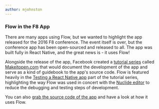 ```yaml
---
author: mjohnston
---
```


### Flow in the F8 App

There are many apps using Flow, but we wanted to highlight the app released for the 2016 F8 conference. The event itself is over, but the conference app has been open-sourced and released to all. The app was built fully in React Native, and the great news is - it uses Flow!

Alongside the release of the app, Facebook created a [tutorial series](http://makeitopen.com/) called [Makeitopen.com](http://makeitopen.com/) that would document the development of the app and serve as a kind of guidebook to the app's source code. Flow is featured heavily in the [Testing a React Native app](http://makeitopen.com/tutorials/building-the-f8-app/testing/) part of the tutorial series, highlighting the way Flow was used in concert with the [Nuclide editor](http://nuclide.io/) to reduce the debugging and testing steps of development. 

You can also [grab the source code of the app](https://github.com/fbsamples/f8app) and have a look at how it uses Flow.
